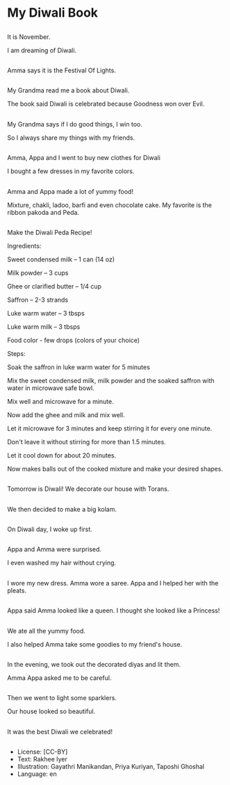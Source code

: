 # My Diwali Book

##
It is November.

I am dreaming of Diwali.

##
Amma says it is the Festival Of Lights.

##
My Grandma read me a book about Diwali.

The book said Diwali is celebrated because Goodness won over Evil.

##
My Grandma says if I do good things, I win too.

So I always share my things with my friends.

##
Amma, Appa and I went to buy new clothes for Diwali

I bought a few dresses in my favorite colors.

##
Amma and Appa made a lot of yummy food!

Mixture, chakli, ladoo, barfi and even chocolate cake. My favorite is the ribbon pakoda and Peda.

##
Make the Diwali Peda Recipe!

Ingredients:

Sweet condensed milk – 1 can (14 oz)

Milk powder – 3 cups

Ghee or clarified butter – 1/4 cup

Saffron – 2-3 strands

Luke warm water – 3 tbsps

Luke warm milk – 3 tbsps

Food color - few drops (colors of your choice)

Steps:

Soak the saffron in luke warm water for 5 minutes

Mix the sweet condensed milk, milk powder and the soaked saffron with water in microwave safe bowl.

Mix well and microwave for a minute.

Now add the ghee and milk and mix well.

Let it microwave for 3 minutes and keep stirring it for every one minute.

Don't leave it without stirring for more than 1.5 minutes.

Let it cool down for about 20 minutes.

Now makes balls out of the cooked mixture and make your desired shapes.

##
Tomorrow is Diwali! We decorate our house with Torans.

##
We then decided to make a big kolam.

##
On Diwali day, I woke up first.

##
Appa and Amma were surprised.

I even washed my hair without crying.

##
I wore my new dress.
Amma wore a saree.
Appa and I helped her with the pleats.

##
Appa said Amma looked like a queen. I thought she looked like a Princess!

##
We ate all the yummy food.

I also helped Amma take some goodies to my friend's house.

##
In the evening, we took out the decorated diyas and lit them.

Amma Appa asked me to be careful.

##
Then we went to light some sparklers.

Our house looked so beautiful.

##
It was the best Diwali we celebrated!

##
##
* License: [CC-BY]
* Text: Rakhee Iyer
* Illustration: Gayathri Manikandan, Priya Kuriyan, Taposhi Ghoshal
* Language: en
